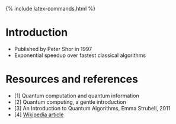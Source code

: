 {% include latex-commands.html %}


# Introduction
* Published by Peter Shor in 1997
* Exponential speedup over fastest classical algorithms


# Resources and references

* [1] Quantum computation and quantum information
* [2] Quantum computing, a gentle introduction
* [3] An Introduction to Quantum Algorithms, Emma Strubell, 2011
* [4] [Wikipedia article](https://en.wikipedia.org/wiki/Grover%27s_algorithm)
